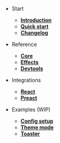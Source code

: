 - Start

  - [**Introduction**](/README)
  - [**Quick start**](/pages/quick-start.md)
  - [**Changelog**](/CHANGELOG.md)

- Reference

  - [**Core**](/pages/core.md)
  - [**Effects**](/pages/effects.md)
  - [**Devtools**](/pages/devtools.md)

- Integrations

  - [**React**](/pages/react.md)
  - [**Preact**](/pages/preact.md)

- Examples (WIP)

  - [**Config setup**](/pages/examples/config-setup.md)
  - [**Theme mode**](/pages/examples/theme-mode.md)
  - [**Toaster**](/pages/examples/toaster.md)
